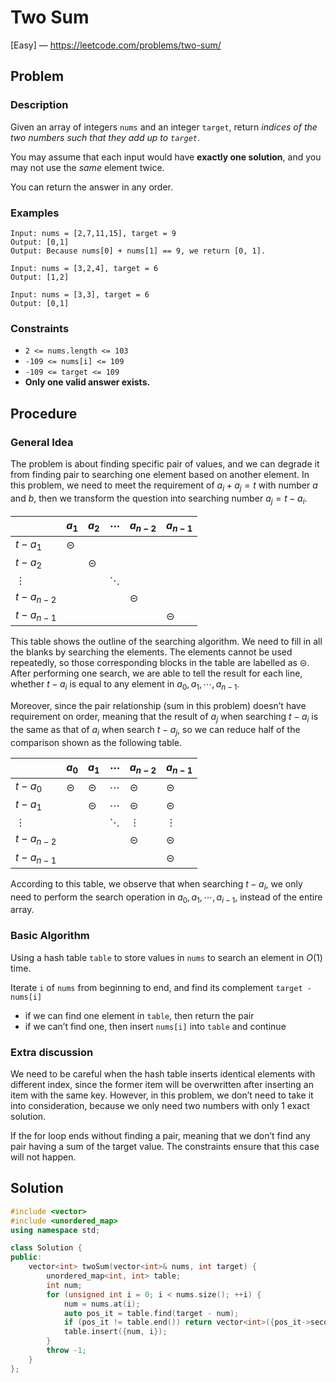 # Two Sum

[Easy] — https://leetcode.com/problems/two-sum/

## Problem

### Description

Given an array of integers `nums` and an integer `target`, return *indices of the two numbers such that they add up to `target`*.

You may assume that each input would have **exactly one solution**, and you may not use the *same* element twice.

You can return the answer in any order.

### Examples

```
Input: nums = [2,7,11,15], target = 9
Output: [0,1]
Output: Because nums[0] + nums[1] == 9, we return [0, 1].
```

```
Input: nums = [3,2,4], target = 6
Output: [1,2]
```

```
Input: nums = [3,3], target = 6
Output: [0,1]
```

### Constraints

- `2 <= nums.length <= 103`
- `-109 <= nums[i] <= 109`
- `-109 <= target <= 109`
- **Only one valid answer exists.**

## Procedure

### General Idea

The problem is about finding specific pair of values, and we can degrade it from finding pair to searching one element based on another element. In this problem, we need to meet the requirement of $a_i + a_j = t$ with number $a$ and $b$, then we transform the question into searching number $a_j = t - a_i$.

|               | $a_1$          | $a_2$          | $\cdots$ | $a_{n - 2}$    | $a_{n - 1}$    |
| ------------- | -------------- | -------------- | -------- | -------------- | -------------- |
| $t - a_1$     | $\circleddash$ |                |          |                |                |
| $t-a_2$       |                | $\circleddash$ |          |                |                |
| $\vdots$      |                |                | $\ddots$ |                |                |
| $t - a_{n-2}$ |                |                |          | $\circleddash$ |                |
| $t - a_{n-1}$ |                |                |          |                | $\circleddash$ |

This table shows the outline of the searching algorithm. We need to fill in all the blanks by searching the elements. The elements cannot be used repeatedly, so those corresponding blocks in the table are labelled as $\circleddash$. After performing one search, we are able to tell the result for each line, whether $t-a_i$ is equal to any element in $a_0, a_1, \cdots, a_{n-1}$. 

Moreover, since the pair relationship (sum in this problem) doesn’t have requirement on order, meaning that the result of $a_j$ when searching $t-a_i$ is the same as that of $a_i$ when search $t -a_{j}$, so we can reduce half of the comparison shown as the following table.

|               | $a_0$          | $a_1$          | $\cdots$ | $a_{n - 2}$    | $a_{n - 1}$    |
| ------------- | -------------- | -------------- | -------- | -------------- | -------------- |
| $t - a_0$     | $\circleddash$ | $\circleddash$ | $\cdots$ | $\circleddash$ | $\circleddash$ |
| $t-a_1$       |                | $\circleddash$ | $\cdots$ | $\circleddash$ | $\circleddash$ |
| $\vdots$      |                |                | $\ddots$ | $\vdots$       | $\vdots$       |
| $t - a_{n-2}$ |                |                |          | $\circleddash$ | $\circleddash$ |
| $t - a_{n-1}$ |                |                |          |                | $\circleddash$ |

According to this table, we observe that when searching $t - a_i$, we only need to perform the search operation in $a_0, a_1, \cdots, a_{i - 1}$, instead of the entire array.

### Basic Algorithm

Using a hash table `table` to store values in `nums` to search an element in $O(1)$ time.

Iterate `i` of `nums` from beginning to end, and find its complement `target - nums[i]`

- if we can find one element in `table`, then return the pair
- if we can’t find one, then insert `nums[i]` into `table` and continue

### Extra discussion

We need to be careful when the hash table inserts identical elements with different index, since the former item will be overwritten after inserting an item with the same key. However, in this problem, we don’t need to take it into consideration, because we only need two numbers with only 1 exact solution.

If the for loop ends without finding a pair, meaning that we don’t find any pair having a sum of the target value. The constraints ensure that this case will not happen.

## Solution

```c++
#include <vector>
#include <unordered_map>
using namespace std;

class Solution {
public:
    vector<int> twoSum(vector<int>& nums, int target) {
        unordered_map<int, int> table;
        int num;
        for (unsigned int i = 0; i < nums.size(); ++i) {
            num = nums.at(i);
            auto pos_it = table.find(target - num);
            if (pos_it != table.end()) return vector<int>({pos_it->second, int(i)});
            table.insert({num, i});
        }
        throw -1;
    }
};
```

